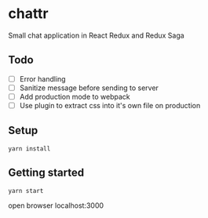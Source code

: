 # chattr
Small chat application in React Redux and Redux Saga

## Todo
- [ ] Error handling
- [ ] Sanitize message before sending to server
- [ ] Add production mode to webpack
- [ ] Use plugin to extract css into it's own file on production

## Setup
```
yarn install
```

## Getting started
```
yarn start
```

open browser localhost:3000
